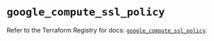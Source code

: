 # `google_compute_ssl_policy`

Refer to the Terraform Registry for docs: [`google_compute_ssl_policy`](https://registry.terraform.io/providers/hashicorp/google/6.21.0/docs/resources/compute_ssl_policy).
